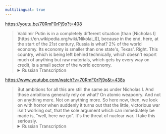 ```yaml
---
multilingual: true
---
```


<https://youtu.be/70RmF0rPj9o?t=408>

<blockquote markdown="1">
Valdimir Putin is in a completely different situation [than [Nicholas I](https://en.wikipedia.org/wiki/Nikolai_I)], because in the end, here, at the start of the 21st century, Russia is what?  2% of the world economy.  Its economy is smaller than one state's, Texas'.  Right.  This country, which is being left behind technically, which doesn't export much of anything but raw materials, which gets by every way on credit, is a small sector of the world economy.
<details markdown="1">
<summary>Russian Transcription</summary>
Владимир Путин находится в совершенно другой ситуации [чем Николай I], потому что в конце, там, начале 21-ого века Россия --- это что?  2% мировой экономики.  И её экономика меньше чем одного штата, Техас.  Да.  Это страна, которая отстают технологически, которая не экспортирует в общем ничего кроме сырья, которая живёт на всём заёмном --- это небольшой сектор мировой экономики.
</details>
</blockquote>

<https://www.youtube.com/watch?v=70RmF0rPj9o&t=438s>

<blockquote markdown="1">
But ambitions for all this are still the same as under Nicholas I.  And those ambitions generally rely on what?  On atomic weaponry.  And not on anything more.  Not on anything more.  So here now, then, we look on with horror when suddenly it turns out that the little, victorious war isn't working out, that the sole argument which can immediately be made is, "well, here we go".  It's the threat of nuclear war.  I take this seriously.
<details markdown="1">
<summary>Russian Transcription</summary>
Но амбиции при этом по-прежнему такие-же как у Николая I.  И амбиции в общем опираются только на чтo?  На ядерное оружие.  И больше не на что.   И больше не на что.  И вот сейчас, значит, мы увидели с ужасом когда вдруг оказалось, что маленькая победоносная война не получается, что единственный аргумент, который можно применить сразу это --- а вот мы начнём.  Это угроза ядерной войны.  Я к этому отношусь очень серьёзно.
</details>
</blockquote>
